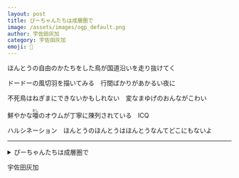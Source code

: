 ```yaml
---
layout: post
title: ぴーちゃんたちは成層圏で
image: /assets/images/ogp_default.png
author: 宇佐田灰加
category: 宇佐田灰加
emoji: 🐰
---
```


<div class="tanka-area"><div class="tanka">
<p>ほんとうの自由のかたちをした鳥が国道沿いを走り抜けてく</p>
<p>ドードーの風切羽を描いてみる　行間ばかりがあかるい夜に</p>
<p>不死鳥はねぎまにできないかもしれない　変なまゆげのおんながこわい</p>
<p>鮮やかな<ruby>唖<rp>（</rp><rt>おし</rt><rp>）</rp></ruby>のオウムが丁寧に陳列されている　ICQ</p>
<p>ハルシネーション　ほんとうのほんとうはほんとうなんてどこにもないよ</p></div></div>

---

<details><summary>ぴーちゃんたちは成層圏で</summary>
ほんとうの自由のかたちをした鳥が国道沿いを走り抜けてく<br/>
ドードーの風切羽を描いてみる　行間ばかりがあかるい夜に<br/>
不死鳥はねぎまにできないかもしれない　変なまゆげのおんながこわい<br/>
鮮やかな<ruby>唖<rp>（</rp><rt>おし</rt><rp>）</rp></ruby>のオウムが丁寧に陳列されている　ICQ<br/>
ハルシネーション　ほんとうのほんとうはほんとうなんてどこにもないよ<br/>
</details>

宇佐田灰加
